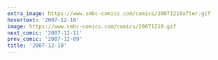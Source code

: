```yaml
---
extra_image: https://www.smbc-comics.com/comics/20071210after.gif
hovertext: '2007-12-10'
image: https://www.smbc-comics.com/comics/20071210.gif
next_comic: '2007-12-11'
prev_comic: '2007-12-09'
title: '2007-12-10'
---
```


